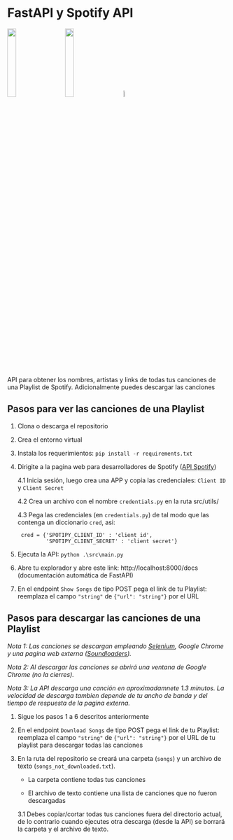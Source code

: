# FastAPI y Spotify API

[<img src="https://geekflare.com/wp-content/uploads/2019/07/fast-api-logo.png" width="20%">](https://fastapi.tiangolo.com/)&nbsp;&nbsp;&nbsp;&nbsp;&nbsp;&nbsp;&nbsp;&nbsp;[<img src="https://upload.wikimedia.org/wikipedia/commons/thumb/2/26/Spotify_logo_with_text.svg/1024px-Spotify_logo_with_text.svg.png" width="20%">](https://developer.spotify.com/documentation/web-api/)&nbsp;&nbsp;&nbsp;&nbsp;&nbsp;&nbsp;&nbsp;&nbsp;[<img src="https://upload.wikimedia.org/wikipedia/commons/d/d5/Selenium_Logo.png" width="6%">](https://selenium-python.readthedocs.io/)

API para obtener los nombres, artistas y links de todas tus canciones de una Playlist de Spotify. Adicionalmente puedes descargar las canciones

## Pasos para ver las canciones de una Playlist

1. Clona o descarga el repositorio

2. Crea el entorno virtual

3. Instala los requerimientos: `pip install -r requirements.txt`

4. Dirigite a la pagina web para desarrolladores de Spotify ([API Spotify](https://developer.spotify.com/dashboard/login))

    4.1 Inicia sesión, luego crea una APP y copia las credenciales: `Client ID` y `Client Secret`

    4.2 Crea un archivo con el nombre `credentials.py` en la ruta src/utils/
    
    4.3 Pega las credenciales (en `credentials.py`) de tal modo que las contenga un diccionario `cred`, asi:

        cred = {'SPOTIPY_CLIENT_ID' : 'client id',
                'SPOTIPY_CLIENT_SECRET' : 'client secret'}

5. Ejecuta la API: `python .\src\main.py`

6. Abre tu explorador y abre este link: http://localhost:8000/docs (documentación automática de FastAPI)

7. En el endpoint `Show Songs` de tipo POST pega el link de tu Playlist: reemplaza el campo `"string"` de `{"url": "string"}` por el URL


## Pasos para descargar las canciones de una Playlist

*Nota 1: Las canciones se descargan empleando [Selenium](https://selenium-python.readthedocs.io/), Google Chrome y una pagina web externa ([Soundloaders](https://www.soundloaders.com/)).*

*Nota 2: Al descargar las canciones se abrirá una ventana de Google Chrome (no la cierres).*

*Nota 3: La API descarga una canción en aproximadamnete 1.3 minutos. La velocidad de descarga tambien depende de tu ancho de banda y del tiempo de respuesta de la pagina externa.*

1. Sigue los pasos 1 a 6 descritos anteriormente

2. En el endpoint `Download Songs` de tipo POST pega el link de tu Playlist: reemplaza el campo `"string"` de `{"url": "string"}` por el URL de tu playlist para descargar todas las canciones

3. En la ruta del repositorio se creará una carpeta (`songs`) y un archivo de texto (`songs_not_downloaded.txt`).

    - La carpeta contiene todas tus canciones

    - El archivo de texto contiene una lista de canciones que no fueron descargadas

    3.1 Debes copiar/cortar todas tus canciones fuera del directorio actual, de lo contrario cuando ejecutes otra descarga (desde la API) se borrará la carpeta y el archivo de texto.
